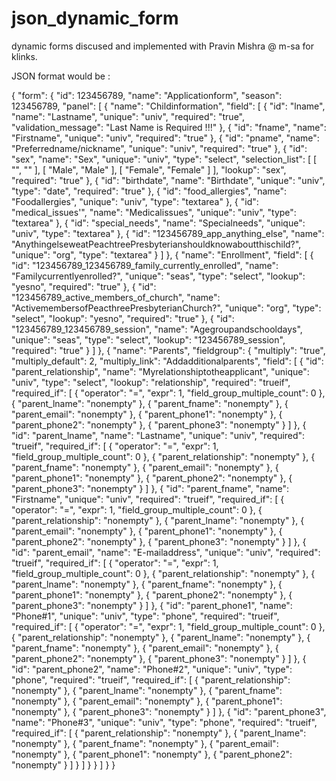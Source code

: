 json_dynamic_form
=================

dynamic forms discused and implemented with Pravin Mishra @ m-sa for klinks.

JSON format would be :

{
    "form": {
        "id": 123456789,
        "name": "Applicationform",
        "season": 123456789,
        "panel": [
            {
                "name": "Childinformation",
                "field": [
                    {
                        "id": "lname",
                        "name": "Lastname",
                        "unique": "univ",
                        "required": "true",
                        "validation_message": "Last Name is Required !!!"
                    },
                    {
                        "id": "fname",
                        "name": "Firstname",
                        "unique": "univ",
                        "required": "true"
                    },
                    {
                        "id": "pname",
                        "name": "Preferredname/nickname",
                        "unique": "univ",
                        "required": "true"
                    },
                    {
                        "id": "sex",
                        "name": "Sex",
                        "unique": "univ",
                        "type": "select",
                        "selection_list": [
                            [
                                "",
                                ""
                            ],
                            [
                                "Male",
                                "Male"
                            ],
                            [
                                "Female",
                                "Female"
                            ]
                        ],
                        "lookup": "sex",
                        "required": "true"
                    },
                    {
                        "id": "birthdate",
                        "name": "Birthdate",
                        "unique": "univ",
                        "type": "date",
                        "required": "true"
                    },
                    {
                        "id": "food_allergies",
                        "name": "Foodallergies",
                        "unique": "univ",
                        "type": "textarea"
                    },
                    {
                        "id": "medical_issues'",
                        "name": "Medicalissues",
                        "unique": "univ",
                        "type": "textarea"
                    },
                    {
                        "id": "special_needs",
                        "name": "Specialneeds",
                        "unique": "univ",
                        "type": "textarea"
                    },
                    {
                        "id": "123456789_app_anything_else",
                        "name": "AnythingelseweatPeachtreePresbyterianshouldknowaboutthischild?",
                        "unique": "org",
                        "type": "textarea"
                    }
                ]
            },
            {
                "name": "Enrollment",
                "field": [
                    {
                        "id": "123456789_123456789_family_currently_enrolled",
                        "name": "Familycurrentlyenrolled?",
                        "unique": "seas",
                        "type": "select",
                        "lookup": "yesno",
                        "required": "true"
                    },
                    {
                        "id": "123456789_active_members_of_church",
                        "name": "ActivemembersofPeacthreePresbyterianChurch?",
                        "unique": "org",
                        "type": "select",
                        "lookup": "yesno",
                        "required": "true"
                    },
                    {
                        "id": "123456789_123456789_session",
                        "name": "Agegroupandschooldays",
                        "unique": "seas",
                        "type": "select",
                        "lookup": "123456789_session",
                        "required": "true"
                    }
                ]
            },
            {
                "name": "Parents",
                "fieldgroup": {
                    "multiply": "true",
                    "multiply_default": 2,
                    "multiply_link": "Addadditionalparents",
                    "field": [
                        {
                            "id": "parent_relationship",
                            "name": "Myrelationshiptotheapplicant",
                            "unique": "univ",
                            "type": "select",
                            "lookup": "relationship",
                            "required": "trueif",
                            "required_if": [
                                {
                                    "operator": "=",
                                    "expr": 1,
                                    "field_group_multiple_count": 0
                                },
                                {
                                    "parent_lname": "nonempty"
                                },
                                {
                                    "parent_fname": "nonempty"
                                },
                                {
                                    "parent_email": "nonempty"
                                },
                                {
                                    "parent_phone1": "nonempty"
                                },
                                {
                                    "parent_phone2": "nonempty"
                                },
                                {
                                    "parent_phone3": "nonempty"
                                }
                            ]
                        },
                        {
                            "id": "parent_lname",
                            "name": "Lastname",
                            "unique": "univ",
                            "required": "trueif",
                            "required_if": [
                                {
                                    "operator": "=",
                                    "expr": 1,
                                    "field_group_multiple_count": 0
                                },
                                {
                                    "parent_relationship": "nonempty"
                                },
                                {
                                    "parent_fname": "nonempty"
                                },
                                {
                                    "parent_email": "nonempty"
                                },
                                {
                                    "parent_phone1": "nonempty"
                                },
                                {
                                    "parent_phone2": "nonempty"
                                },
                                {
                                    "parent_phone3": "nonempty"
                                }
                            ]
                        },
                        {
                            "id": "parent_fname",
                            "name": "Firstname",
                            "unique": "univ",
                            "required": "trueif",
                            "required_if": [
                                {
                                    "operator": "=",
                                    "expr": 1,
                                    "field_group_multiple_count": 0
                                },
                                {
                                    "parent_relationship": "nonempty"
                                },
                                {
                                    "parent_lname": "nonempty"
                                },
                                {
                                    "parent_email": "nonempty"
                                },
                                {
                                    "parent_phone1": "nonempty"
                                },
                                {
                                    "parent_phone2": "nonempty"
                                },
                                {
                                    "parent_phone3": "nonempty"
                                }
                            ]
                        },
                        {
                            "id": "parent_email",
                            "name": "E-mailaddress",
                            "unique": "univ",
                            "required": "trueif",
                            "required_if": [
                                {
                                    "operator": "=",
                                    "expr": 1,
                                    "field_group_multiple_count": 0
                                },
                                {
                                    "parent_relationship": "nonempty"
                                },
                                {
                                    "parent_lname": "nonempty"
                                },
                                {
                                    "parent_fname": "nonempty"
                                },
                                {
                                    "parent_phone1": "nonempty"
                                },
                                {
                                    "parent_phone2": "nonempty"
                                },
                                {
                                    "parent_phone3": "nonempty"
                                }
                            ]
                        },
                        {
                            "id": "parent_phone1",
                            "name": "Phone#1",
                            "unique": "univ",
                            "type": "phone",
                            "required": "trueif",
                            "required_if": [
                                {
                                    "operator": "=",
                                    "expr": 1,
                                    "field_group_multiple_count": 0
                                },
                                {
                                    "parent_relationship": "nonempty"
                                },
                                {
                                    "parent_lname": "nonempty"
                                },
                                {
                                    "parent_fname": "nonempty"
                                },
                                {
                                    "parent_email": "nonempty"
                                },
                                {
                                    "parent_phone2": "nonempty"
                                },
                                {
                                    "parent_phone3": "nonempty"
                                }
                            ]
                        },
                        {
                            "id": "parent_phone2",
                            "name": "Phone#2",
                            "unique": "univ",
                            "type": "phone",
                            "required": "trueif",
                            "required_if": [
                                {
                                    "parent_relationship": "nonempty"
                                },
                                {
                                    "parent_lname": "nonempty"
                                },
                                {
                                    "parent_fname": "nonempty"
                                },
                                {
                                    "parent_email": "nonempty"
                                },
                                {
                                    "parent_phone1": "nonempty"
                                },
                                {
                                    "parent_phone3": "nonempty"
                                }
                            ]
                        },
                        {
                            "id": "parent_phone3",
                            "name": "Phone#3",
                            "unique": "univ",
                            "type": "phone",
                            "required": "trueif",
                            "required_if": [
                                {
                                    "parent_relationship": "nonempty"
                                },
                                {
                                    "parent_lname": "nonempty"
                                },
                                {
                                    "parent_fname": "nonempty"
                                },
                                {
                                    "parent_email": "nonempty"
                                },
                                {
                                    "parent_phone1": "nonempty"
                                },
                                {
                                    "parent_phone2": "nonempty"
                                }
                            ]
                        }
                    ]
                }
            }
        ]
    }
}